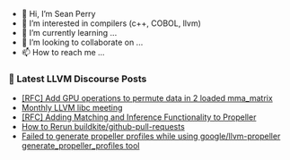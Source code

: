 - 👋 Hi, I’m Sean Perry
- 👀 I’m interested in compilers (c++, COBOL, llvm)
- 🌱 I’m currently learning ...
- 💞️ I’m looking to collaborate on ...
- 📫 How to reach me ...

<!---
s66perry/s66perry is a ✨ special ✨ repository because its `README.md` (this file) appears on your GitHub profile.
You can click the Preview link to take a look at your changes.
--->
### 📕 Latest LLVM Discourse Posts

<!-- DISCOURSE-LLVM:START -->
- [[RFC] Add GPU operations to permute data in 2 loaded mma_matrix](https://discourse.llvm.org/t/rfc-add-gpu-operations-to-permute-data-in-2-loaded-mma-matrix/86148#post_3)
- [Monthly LLVM libc meeting](https://discourse.llvm.org/t/monthly-llvm-libc-meeting/74259?page=2#post_40)
- [[RFC] Adding Matching and Inference Functionality to Propeller](https://discourse.llvm.org/t/rfc-adding-matching-and-inference-functionality-to-propeller/86238#post_3)
- [How to Rerun buildkite/github-pull-requests](https://discourse.llvm.org/t/how-to-rerun-buildkite-github-pull-requests/73402#post_14)
- [Failed to generate propeller profiles while using google/llvm-propeller generate_propeller_profiles tool](https://discourse.llvm.org/t/failed-to-generate-propeller-profiles-while-using-google-llvm-propeller-generate-propeller-profiles-tool/86240#post_2)
<!-- DISCOURSE-LLVM:END -->
